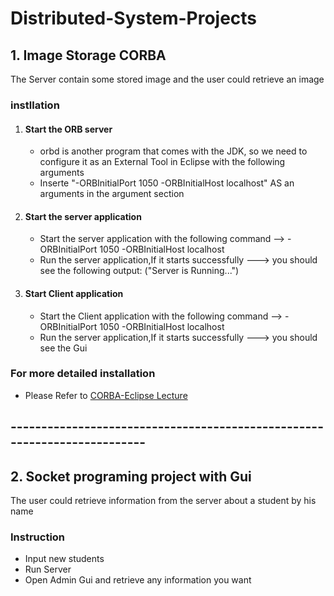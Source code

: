 # Distributed-System-Projects

 ## 1. Image Storage CORBA
   The Server contain some stored image and the user could retrieve an image

  ### instllation 
  1. #### Start the ORB server
     - orbd is another program that comes with the JDK, so we
       need to configure it as an External Tool in Eclipse with the
       following arguments
     - Inserte "-ORBInitialPort 1050 -ORBInitialHost localhost" AS an arguments in the argument section
  2. #### Start the server application
     - Start the server application with the following command
       --> -ORBInitialPort 1050 -ORBInitialHost localhost
     - Run the server application,If it starts successfully ---> you should see the following output: ("Server is Running...") 
  3. #### Start Client application
     - Start the Client application with the following command
       --> -ORBInitialPort 1050 -ORBInitialHost localhost
     - Run the server application,If it starts successfully ---> you should see the Gui

  ### For more detailed installation
  - Please Refer to [CORBA-Eclipse Lecture](http://www-scf.usc.edu/~csci201/lectures/Lecture25/CORBA-Eclipse.pdf) 

## -------------------------------------------------------------------------

## 2. Socket programing project with Gui 
The user could retrieve information from the server about a student by his name

### Instruction
- Input new students 
- Run Server 
- Open Admin Gui and retrieve any information you want
